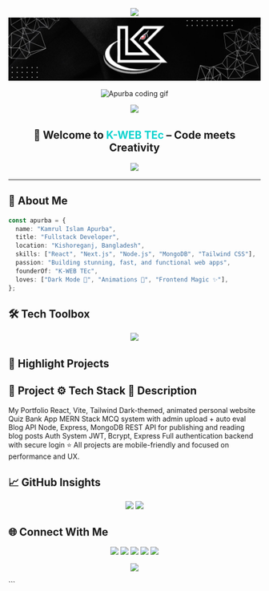 <!-- 🔥 Sleek Banner -->
<p align="center">
 <img src="https://capsule-render.vercel.app/api?type=waving&color=0ED3CF,9333EA&height=100&section=footer"/>
 <img src="./Black and Yellow Web Developer LinkedIn Banner.jpg"/>
</p>

<!-- 💻 Cool Developer GIF -->
<p align="center">
  <img src="[https://raw.githubusercontent.com/k-apurba/k-apurba/main/assets/coding-dark.gif](https://camo.githubusercontent.com/130ffc354b6ee3c8c9e506276e598bf4e19ea7950df203dacf6aeee4fc543a50/68747470733a2f2f616e616c7974696373696e6469616d61672e636f6d2f77702d636f6e74656e742f75706c6f6164732f323031382f31322f646576656c6f7065722d6472696262626c652e676966)" height="300px" alt="Apurba coding gif" />
</p>

<!-- 🌊 Fancy Header -->
<p align="center">
  <img src="https://capsule-render.vercel.app/api?type=waving&color=9333EA,0ED3CF&height=180&section=header&text=Hi%20I'm%20Apurba%20👋&fontSize=40&fontColor=ffffff" />
</p>

<h2 align="center">🚀 Welcome to <span style="color:#0ED3CF">K-WEB TEc</span> – Code meets Creativity</h2>

<p align="center">
  <img src="https://readme-typing-svg.demolab.com?font=Fira+Code&weight=500&size=20&duration=3000&pause=1000&color=0ED3CF&center=true&vCenter=true&width=435&lines=Fullstack+Web+Developer;React+%7C+Next+%7C+Node+%7C+MongoDB;Building+Modern+%26+Responsive+UI/UX;Lover+of+Dark+Mode+and+Clean+Code!" />
</p>

---

## 🧠 About Me

```ts
const apurba = {
  name: "Kamrul Islam Apurba",
  title: "Fullstack Developer",
  location: "Kishoreganj, Bangladesh",
  skills: ["React", "Next.js", "Node.js", "MongoDB", "Tailwind CSS"],
  passion: "Building stunning, fast, and functional web apps",
  founderOf: "K-WEB TEc",
  loves: ["Dark Mode 🌙", "Animations 💫", "Frontend Magic ✨"],
};
```

## 🛠️ Tech Toolbox
<p align="center"> <img src="https://skillicons.dev/icons?i=js,ts,react,next,tailwind,nodejs,express,mongodb,html,css,vite,git,firebase&perline=7" /> </p>

## 📌 Highlight Projects

## 🚧 Project	  ⚙️ Tech Stack	    📃 Description
My Portfolio	React, Vite, Tailwind	Dark-themed, animated personal website
Quiz Bank App	MERN Stack	MCQ system with admin upload + auto eval
Blog API	Node, Express, MongoDB	REST API for publishing and reading blog posts
Auth System	JWT, Bcrypt, Express	Full authentication backend with secure login
⭐ All projects are mobile-friendly and focused on performance and UX.

## 📈 GitHub Insights
<p align="center"> <img src="https://github-readme-stats.vercel.app/api?username=k-apurba&show_icons=true&theme=tokyonight&hide_border=true&border_radius=15" height="180px"/> <img src="https://github-readme-stats.vercel.app/api/top-langs/?username=k-apurba&layout=compact&theme=tokyonight&hide_border=true&border_radius=15" height="180px"/> </p>

## 🌐 Connect With Me
<p align="center"> <a href="mailto:kwebtec@gmail.com"><img src="https://img.shields.io/badge/Gmail-D14836?style=for-the-badge&logo=gmail&logoColor=white" /></a> <a href="https://yourwebsite.com"><img src="https://img.shields.io/badge/Portfolio-0ED3CF?style=for-the-badge&logo=vercel&logoColor=white" /></a> <a href="https://linkedin.com/in/your-link"><img src="https://img.shields.io/badge/LinkedIn-0077B5?style=for-the-badge&logo=linkedin&logoColor=white" /></a> <a href="https://instagram.com/your-handle"><img src="https://img.shields.io/badge/Instagram-E1306C?style=for-the-badge&logo=instagram&logoColor=white" /></a> <a href="https://github.com/k-apurba"><img src="https://img.shields.io/badge/GitHub-181717?style=for-the-badge&logo=github&logoColor=white" /></a> </p>

<p align="center"> <img src="https://capsule-render.vercel.app/api?type=waving&color=0ED3CF,9333EA&height=100&section=footer"/> </p> ```

